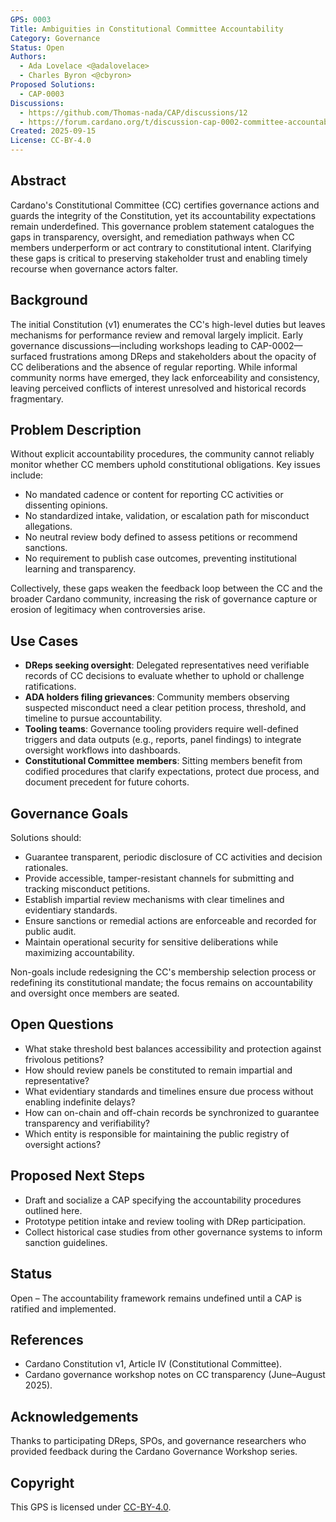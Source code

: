 ```yaml
---
GPS: 0003
Title: Ambiguities in Constitutional Committee Accountability
Category: Governance
Status: Open
Authors:
  - Ada Lovelace <@adalovelace>
  - Charles Byron <@cbyron>
Proposed Solutions:
  - CAP-0003
Discussions:
  - https://github.com/Thomas-nada/CAP/discussions/12
  - https://forum.cardano.org/t/discussion-cap-0002-committee-accountability/101234
Created: 2025-09-15
License: CC-BY-4.0
---
```


## Abstract

Cardano's Constitutional Committee (CC) certifies governance actions and guards the integrity of the Constitution, yet its accountability expectations remain underdefined. This governance problem statement catalogues the gaps in transparency, oversight, and remediation pathways when CC members underperform or act contrary to constitutional intent. Clarifying these gaps is critical to preserving stakeholder trust and enabling timely recourse when governance actors falter.

## Background

The initial Constitution (v1) enumerates the CC's high-level duties but leaves mechanisms for performance review and removal largely implicit. Early governance discussions—including workshops leading to CAP-0002—surfaced frustrations among DReps and stakeholders about the opacity of CC deliberations and the absence of regular reporting. While informal community norms have emerged, they lack enforceability and consistency, leaving perceived conflicts of interest unresolved and historical records fragmentary.

## Problem Description

Without explicit accountability procedures, the community cannot reliably monitor whether CC members uphold constitutional obligations. Key issues include:
- No mandated cadence or content for reporting CC activities or dissenting opinions.
- No standardized intake, validation, or escalation path for misconduct allegations.
- No neutral review body defined to assess petitions or recommend sanctions.
- No requirement to publish case outcomes, preventing institutional learning and transparency.

Collectively, these gaps weaken the feedback loop between the CC and the broader Cardano community, increasing the risk of governance capture or erosion of legitimacy when controversies arise.

## Use Cases

- **DReps seeking oversight**: Delegated representatives need verifiable records of CC decisions to evaluate whether to uphold or challenge ratifications.
- **ADA holders filing grievances**: Community members observing suspected misconduct need a clear petition process, threshold, and timeline to pursue accountability.
- **Tooling teams**: Governance tooling providers require well-defined triggers and data outputs (e.g., reports, panel findings) to integrate oversight workflows into dashboards.
- **Constitutional Committee members**: Sitting members benefit from codified procedures that clarify expectations, protect due process, and document precedent for future cohorts.

## Governance Goals

Solutions should:
- Guarantee transparent, periodic disclosure of CC activities and decision rationales.
- Provide accessible, tamper-resistant channels for submitting and tracking misconduct petitions.
- Establish impartial review mechanisms with clear timelines and evidentiary standards.
- Ensure sanctions or remedial actions are enforceable and recorded for public audit.
- Maintain operational security for sensitive deliberations while maximizing accountability.

Non-goals include redesigning the CC's membership selection process or redefining its constitutional mandate; the focus remains on accountability and oversight once members are seated.

## Open Questions

- What stake threshold best balances accessibility and protection against frivolous petitions?
- How should review panels be constituted to remain impartial and representative?
- What evidentiary standards and timelines ensure due process without enabling indefinite delays?
- How can on-chain and off-chain records be synchronized to guarantee transparency and verifiability?
- Which entity is responsible for maintaining the public registry of oversight actions?

## Proposed Next Steps

- Draft and socialize a CAP specifying the accountability procedures outlined here.
- Prototype petition intake and review tooling with DRep participation.
- Collect historical case studies from other governance systems to inform sanction guidelines.

## Status

Open – The accountability framework remains undefined until a CAP is ratified and implemented.

## References

- Cardano Constitution v1, Article IV (Constitutional Committee).
- Cardano governance workshop notes on CC transparency (June–August 2025).

## Acknowledgements

Thanks to participating DReps, SPOs, and governance researchers who provided feedback during the Cardano Governance Workshop series.

## Copyright

This GPS is licensed under [CC-BY-4.0](https://creativecommons.org/licenses/by/4.0/legalcode).
